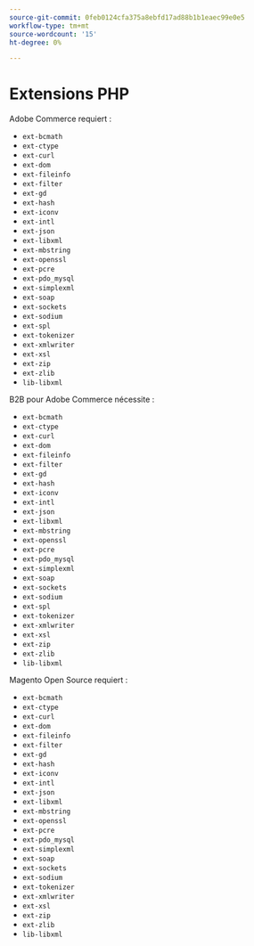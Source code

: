 ```yaml
---
source-git-commit: 0feb0124cfa375a8ebfd17ad88b1b1eaec99e0e5
workflow-type: tm+mt
source-wordcount: '15'
ht-degree: 0%

---
```

# Extensions PHP

Adobe Commerce requiert :

- `ext-bcmath`
- `ext-ctype`
- `ext-curl`
- `ext-dom`
- `ext-fileinfo`
- `ext-filter`
- `ext-gd`
- `ext-hash`
- `ext-iconv`
- `ext-intl`
- `ext-json`
- `ext-libxml`
- `ext-mbstring`
- `ext-openssl`
- `ext-pcre`
- `ext-pdo_mysql`
- `ext-simplexml`
- `ext-soap`
- `ext-sockets`
- `ext-sodium`
- `ext-spl`
- `ext-tokenizer`
- `ext-xmlwriter`
- `ext-xsl`
- `ext-zip`
- `ext-zlib`
- `lib-libxml`

B2B pour Adobe Commerce nécessite :

- `ext-bcmath`
- `ext-ctype`
- `ext-curl`
- `ext-dom`
- `ext-fileinfo`
- `ext-filter`
- `ext-gd`
- `ext-hash`
- `ext-iconv`
- `ext-intl`
- `ext-json`
- `ext-libxml`
- `ext-mbstring`
- `ext-openssl`
- `ext-pcre`
- `ext-pdo_mysql`
- `ext-simplexml`
- `ext-soap`
- `ext-sockets`
- `ext-sodium`
- `ext-spl`
- `ext-tokenizer`
- `ext-xmlwriter`
- `ext-xsl`
- `ext-zip`
- `ext-zlib`
- `lib-libxml`

Magento Open Source requiert :

- `ext-bcmath`
- `ext-ctype`
- `ext-curl`
- `ext-dom`
- `ext-fileinfo`
- `ext-filter`
- `ext-gd`
- `ext-hash`
- `ext-iconv`
- `ext-intl`
- `ext-json`
- `ext-libxml`
- `ext-mbstring`
- `ext-openssl`
- `ext-pcre`
- `ext-pdo_mysql`
- `ext-simplexml`
- `ext-soap`
- `ext-sockets`
- `ext-sodium`
- `ext-tokenizer`
- `ext-xmlwriter`
- `ext-xsl`
- `ext-zip`
- `ext-zlib`
- `lib-libxml`

